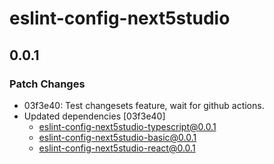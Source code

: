 # eslint-config-next5studio

## 0.0.1

### Patch Changes

- 03f3e40: Test changesets feature, wait for github actions.
- Updated dependencies [03f3e40]
  - eslint-config-next5studio-typescript@0.0.1
  - eslint-config-next5studio-basic@0.0.1
  - eslint-config-next5studio-react@0.0.1
